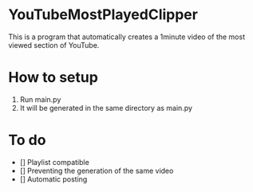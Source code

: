 # YouTubeMostPlayedClipper
This is a program that automatically creates a 1minute video of the most viewed section of YouTube.

# How to setup
1. Run main.py
2. It will be generated in the same directory as main.py

# To do
- [] Playlist compatible
- [] Preventing the generation of the same video
- [] Automatic posting
